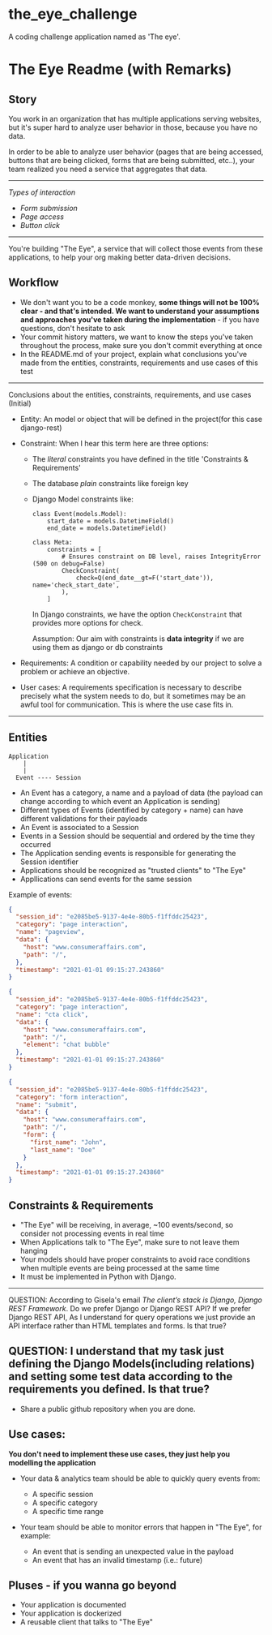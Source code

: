 # the_eye_challenge

A coding challenge application named as 'The eye'. 

# The Eye Readme (with Remarks)

## Story

You work in an organization that has multiple applications serving websites, but it's super hard to analyze user behavior in those, because you have no data.

In order to be able to analyze user behavior (pages that are being accessed, buttons that are being clicked, forms that are being submitted, etc..), your team realized you need a service that aggregates that data.

---------------------------------------
*Types of interaction*

- *Form submission*
- *Page access*
- *Button click*
---------------------------------------

You're building "The Eye", a service that will collect those events from these applications, to help your org making better data-driven decisions.


## Workflow

* We don't want you to be a code monkey, **some things will not be 100% clear - and that's intended. We want to understand your assumptions and approaches you've taken during the implementation** - if you have questions, don't hesitate to ask
* Your commit history matters, we want to know the steps you've taken throughout the process, make sure you don't commit everything at once
* In the README.md of your project, explain what conclusions you've made from the entities, constraints, requirements and use cases of this test

---------------------------------------
Conclusions about the entities, constraints, requirements, and use cases
(Initial)

- Entity: An model or object that will be defined in the project(for this case django-rest)
- Constraint: When I hear this term here are three options:
    - The *literal* constraints you have defined in the title 'Constraints & Requirements'
    - The  database *plain* constraints like foreign key
    - Django Model constraints like:

        ````
        class Event(models.Model):
            start_date = models.DatetimeField() 
            end_date = models.DatetimeField()

        class Meta:
            constraints = [
                # Ensures constraint on DB level, raises IntegrityError (500 on debug=False)
                CheckConstraint(
                    check=Q(end_date__gt=F('start_date')), name='check_start_date',
                ),
            ]
        ````
        In Django constraints, we have the option `CheckConstraint` that provides more options for check.

        Assumption: Our aim with constraints is **data integrity** if we are using them as django or db constraints

- Requirements: A condition or capability needed by our project to solve a problem or achieve an objective. 
- User cases: A requirements specification is necessary to describe precisely what the system needs to do, but it sometimes may be an awful tool for communication. This is where the use case fits in.
---------------------------------------

## Entities

```
Application
    |
    |
  Event ---- Session
```

* An Event has a category, a name and a payload of data (the payload can change according to which event an Application is sending)
* Different types of Events (identified by category + name) can have different validations for their payloads
* An Event is associated to a Session
* Events in a Session should be sequential and ordered by the time they occurred
* The Application sending events is responsible for generating the Session identifier 
* Applications should be recognized as "trusted clients" to "The Eye"
* Appllications can send events for the same session 

Example of events:
```json
{
  "session_id": "e2085be5-9137-4e4e-80b5-f1ffddc25423",
  "category": "page interaction",
  "name": "pageview",
  "data": {
    "host": "www.consumeraffairs.com",
    "path": "/",
  },
  "timestamp": "2021-01-01 09:15:27.243860"
}

{
  "session_id": "e2085be5-9137-4e4e-80b5-f1ffddc25423",
  "category": "page interaction",
  "name": "cta click",
  "data": {
    "host": "www.consumeraffairs.com",
    "path": "/",
    "element": "chat bubble"
  },
  "timestamp": "2021-01-01 09:15:27.243860"
}

{
  "session_id": "e2085be5-9137-4e4e-80b5-f1ffddc25423",
  "category": "form interaction",
  "name": "submit",
  "data": {
    "host": "www.consumeraffairs.com",
    "path": "/",
    "form": {
      "first_name": "John",
      "last_name": "Doe"
    }
  },
  "timestamp": "2021-01-01 09:15:27.243860"
}
```

## Constraints & Requirements

* "The Eye" will be receiving, in average, ~100 events/second, so consider not processing events in real time
* When Applications talk to "The Eye", make sure to not leave them hanging
* Your models should have proper constraints to avoid race conditions when multiple events are being processed at the same time
* It must be implemented in Python with Django.

---------------------------------------
QUESTION: According to Gisela's email  *The client’s stack is Django, Django REST Framework*. Do we prefer Django or Django REST API? If we prefer Django REST API, As I understand for query operations we just provide an API interface rather than HTML templates and forms. Is that true?

QUESTION: I understand that my task just defining the Django Models(including relations) and setting some test data according to the requirements you defined. Is that true?
---------------------------------------

* Share a public github repository when you are done.

## Use cases:

**You don't need to implement these use cases, they just help you modelling the application**

* Your data & analytics team should be able to quickly query events from:
  * A specific session
  * A specific category
  * A specific time range

* Your team should be able to monitor errors that happen in "The Eye", for example:
  * An event that is sending an unexpected value in the payload
  * An event that has an invalid timestamp (i.e.: future)


## Pluses - if you wanna go beyond

* Your application is documented
* Your application is dockerized
* A reusable client that talks to "The Eye"
